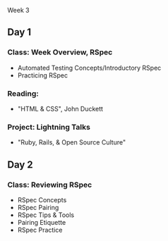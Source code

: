 Week 3

## Day 1

### Class: Week Overview, RSpec
* Automated Testing Concepts/Introductory RSpec
* Practicing RSpec

### Reading: 
* "HTML & CSS", John Duckett

### Project: Lightning Talks
* "Ruby, Rails, & Open Source Culture"

## Day 2

### Class: Reviewing RSpec
* RSpec Concepts
* RSpec Pairing
* RSpec Tips & Tools
* Pairing Etiquette
* RSpec Practice